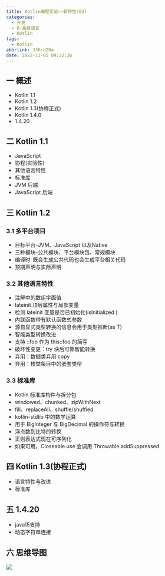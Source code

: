 ```yaml
---
title: Kotlin编程实战——新特性(02)
categories:
  - 开发
  - B-高级语言
  - Kotlin
tags:
  - Kotlin
abbrlink: 336cd20a
date: 2022-11-05 09:22:26
---
```

## 一 概述

* Kotlin 1.1
* Kotlin 1.2 
* Kotlin 1.3(协程正式)
* Kotlin 1.4.0
* 1.4.20

<!--more-->

## 二 Kotlin 1.1

* JavaScript
* 协程(实验性)
* 其他语言特性
* 标准库
* JVM 后端
* JavaScript 后端

## 三 Kotlin 1.2 

### 3.1 多平台项目

* 目标平台-JVM、JavaScript 以及Native 
* 三种模块-公共模块、平台模块包、常规模块
* 编译时-既会生成公共代码也会生成平台相关代码
* 预期声明与实际声明

### 3.2 其他语言特性

* 注解中的数组字面值
* lateinit 顶层属性与局部变量
* 检测 lateinit 变量是否已初始化(isInitialized )
* 内联函数带有默认函数式参数
* 源自显式类型转换的信息会用于类型推断(as T)
* 智能类型转换改进
* 支持 ::foo 作为 this::foo 的简写
* 破坏性变更：try 块后可靠智能转换
* 弃用：数据类弃用 copy
* 弃用：枚举条目中的嵌套类型

### 3.3 标准库

* Kotlin 标准库构件与拆分包
* windowed、chunked、zipWithNext
* fill、replaceAll、shuffle/shuffled
* kotlin-stdlib 中的数学运算
* 用于 BigInteger 与 BigDecimal 的操作符与转换
* 浮点数到比特的转换
* 正则表达式现在可序列化
* 如果可用，Closeable.use 会调用 Throwable.addSuppressed

## 四 Kotlin 1.3(协程正式)

* 语言特性与改进
* 标准库

## 五 1.4.20

* java15支持
* 动态字符串连接

## 六 思维导图

![][2]



[2]:https://cdn.jsdelivr.net/gh/PGzxc/CDN/blog-kotlin/kotlin-learn-struct-2.png